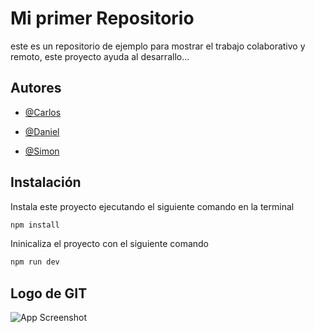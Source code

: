 

# Mi primer Repositorio



este es un repositorio de ejemplo para mostrar el trabajo colaborativo y remoto, este proyecto ayuda al desarrallo...





## Autores



- [@Carlos](https://www.github.com/octokatherine)

- [@Daniel](https://www.github.com/octokatherine)

- [@Simon](https://www.github.com/octokatherine)



## Instalación



Instala este proyecto ejecutando el siguiente comando en la terminal



```bash
npm install
```



Ininicaliza el proyecto con el siguiente comando





```bash
npm run dev
```

## Logo de GIT



![App Screenshot](https://git-scm.com/images/logo@2x.png)





